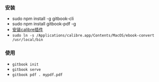 ### 安装
* sudo npm install -g gitbook-cli
* sudo npm install gitbook-pdf -g
* [安装calibre插件](https://calibre-ebook.com/)
* `sudo ln -s /Applications/calibre.app/Contents/MacOS/ebook-convert /usr/local/bin`

### 使用
* `gitbook init`
* `gitbook serve`
* `gitbook pdf . mypdf.pdf`
